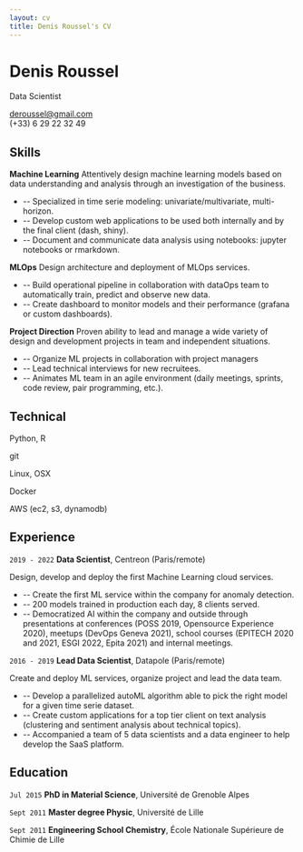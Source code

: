 ```yaml
---
layout: cv
title: Denis Roussel's CV
---
```

# Denis Roussel
Data Scientist

<div id="webaddress">
<a href="deroussel@gmail.com">deroussel@gmail.com</a><br>
(+33) 6 29 22 32 49
</div>

## Skills

__Machine Learning__
Attentively design machine learning models based on data understanding and analysis through an investigation of the business.

* -- Specialized in time serie modeling: univariate/multivariate, multi-horizon.
* -- Develop custom web applications to be used both internally and by the final client (dash, shiny).
* -- Document and communicate data analysis using notebooks: jupyter notebooks or rmarkdown.

__MLOps__
Design architecture and deployment of MLOps services.

* -- Build operational pipeline in collaboration with dataOps team to automatically train, predict and observe new data.
* -- Create dashboard to monitor models and their performance (grafana or custom dashboards).

__Project Direction__
Proven ability to lead and manage a wide variety of design and development projects in team and independent situations.

* -- Organize ML projects in collaboration with project managers
* -- Lead technical interviews for new recruitees.
* -- Animates ML team in an agile environment (daily meetings, sprints, code review, pair programming, etc.).


## Technical

Python, R

git

Linux, OSX

Docker

AWS (ec2, s3, dynamodb)

## Experience

`2019 - 2022`
__Data Scientist__, Centreon (Paris/remote)

Design, develop and deploy the first Machine Learning cloud services.

* -- Create the first ML service within the company for anomaly detection.
* -- 200 models trained in production each day, 8 clients served.
* -- Democratized AI within the company and outside through presentations at conferences (POSS 2019, Opensource Experience 2020), meetups (DevOps Geneva 2021), school courses (EPITECH 2020 and 2021, ESGI 2022, Epita 2021) and internal meetings.

`2016 - 2019`
__Lead Data Scientist__, Datapole (Paris/remote)

Create and deploy ML services, organize project and lead the data team.

* -- Develop a parallelized autoML algorithm able to pick the right model for a given time serie dataset.
* -- Create custom applications for a top tier client on text analysis (clustering and sentiment analysis about technical topics).
* -- Accompanied a team of 5 data scientists and a data engineer to help develop the SaaS platform.

## Education

`Jul 2015`
__PhD in Material Science__, Université de Grenoble Alpes

`Sept 2011`
__Master degree Physic__, Université de Lille

`Sept 2011`
__Engineering School Chemistry__, École Nationale Supérieure de Chimie de Lille


<!-- ### Footer

Denis Roussel -- [droussel@centreon.com](droussel@centreon.com) -- +33 6 29 22 32 49 -->

